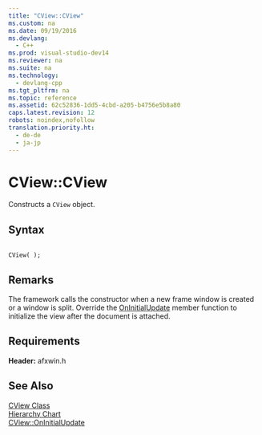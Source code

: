 ```yaml
---
title: "CView::CView"
ms.custom: na
ms.date: 09/19/2016
ms.devlang: 
  - C++
ms.prod: visual-studio-dev14
ms.reviewer: na
ms.suite: na
ms.technology: 
  - devlang-cpp
ms.tgt_pltfrm: na
ms.topic: reference
ms.assetid: 62c52836-1dd5-4cbd-a205-b4756e5b8a80
caps.latest.revision: 12
robots: noindex,nofollow
translation.priority.ht: 
  - de-de
  - ja-jp
---
```

# CView::CView
Constructs a `CView` object.  
  
## Syntax  
  
```  
  
CView( );  
```  
  
## Remarks  
 The framework calls the constructor when a new frame window is created or a window is split. Override the [OnInitialUpdate](../vs140/CView--OnInitialUpdate.md) member function to initialize the view after the document is attached.  
  
## Requirements  
 **Header:** afxwin.h  
  
## See Also  
 [CView Class](../vs140/CView-Class.md)   
 [Hierarchy Chart](../vs140/Hierarchy-Chart.md)   
 [CView::OnInitialUpdate](../vs140/CView--OnInitialUpdate.md)